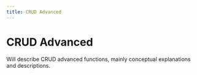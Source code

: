 ```yaml
---
title: CRUD Advanced
---
```


# CRUD Advanced
Will describe CRUD advanced functions, mainly conceptual explanations and descriptions.

